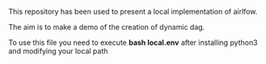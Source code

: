 This repository has been used to present a local implementation of airlfow.

The aim is to make a demo of the creation of dynamic dag.

To use this file you need to execute **bash local.env** after installing python3 
and modifying your local path

